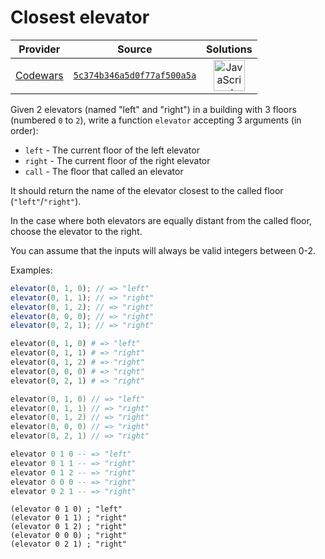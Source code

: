 [_metadata_:generated]: - "true"

# Closest elevator

<!-- INFO TABLE BEGIN -->

| Provider                                        | Source                                                                               | Solutions                                                                                                                                                    |
| :---------------------------------------------: | :----------------------------------------------------------------------------------: | :----------------------------------------------------------------------------------------------------------------------------------------------------------: |
| [Codewars](../../../docs/providers/Codewars.md) | [`5c374b346a5d0f77af500a5a`](https://www.codewars.com/kata/5c374b346a5d0f77af500a5a) | [<img src="https://res.cloudinary.com/rascaltwo/image/upload/v1631924076/javascript_ehszr7.svg" alt="JavaScript" title="JavaScript" width="50" />](solve.js) |

<!-- INFO TABLE END -->

Given 2 elevators (named "left" and "right") in a building with 3 floors (numbered `0` to `2`), write a function `elevator` accepting 3 arguments (in order):

- `left` - The current floor of the left elevator
- `right` - The current floor of the right elevator
- `call` -  The floor that called an elevator

It should return the name of the elevator closest to the called floor (`"left"`/`"right"`).

In the case where both elevators are equally distant from the called floor, choose the elevator to the right.

You can assume that the inputs will always be valid integers between 0-2.

Examples:

```javascript
elevator(0, 1, 0); // => "left"
elevator(0, 1, 1); // => "right"
elevator(0, 1, 2); // => "right"
elevator(0, 0, 0); // => "right"
elevator(0, 2, 1); // => "right"
```
```python
elevator(0, 1, 0) # => "left"
elevator(0, 1, 1) # => "right"
elevator(0, 1, 2) # => "right"
elevator(0, 0, 0) # => "right"
elevator(0, 2, 1) # => "right"
```
```kotlin
elevator(0, 1, 0) // => "left"
elevator(0, 1, 1) // => "right"
elevator(0, 1, 2) // => "right"
elevator(0, 0, 0) // => "right"
elevator(0, 2, 1) // => "right"
```
```purescript
elevator 0 1 0 -- => "left"
elevator 0 1 1 -- => "right"
elevator 0 1 2 -- => "right"
elevator 0 0 0 -- => "right"
elevator 0 2 1 -- => "right"
```
```racket
(elevator 0 1 0) ; "left"
(elevator 0 1 1) ; "right"
(elevator 0 1 2) ; "right"
(elevator 0 0 0) ; "right"
(elevator 0 2 1) ; "right"
```
